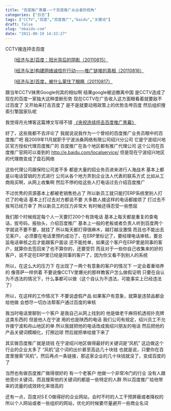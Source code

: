 ```yaml
---
title: "百度推广黑幕-一个百度推广从业者的视角"
categories: ["日志"]
tags: ["CCTV","百度","百度推广","baidu","关键词"]
draft: false
slug: "ebaidu-com"
date: "2011-08-19 14:33:27"
---
```


CCTV接连抨击百度

　　<a href="http://jingji.cntv.cn/20110815/107680.shtml" target="_blank">[经济与法]百度：阳光背后的阴影（20110815）</a>

　　<a href="http://jingji.cntv.cn/20110816/113398.shtml" target="_blank">[经济与法]构建网络诚信在行动——推广链接的真相（20110816）</a>

　　<a href="http://jingji.cntv.cn/20110817/116725.shtml" target="_blank">[经济与法]百度，被什么蒙住了眼睛（20110817）</a>

跟当年CCTV抹黑Google何其的相似啊
结果google被迫撤离中国
是CCTV造成了现在的百度一家独大这种垄断形势
现在CCTV在广告收入这方面眼看着就要敌不过百度了
又开始来打击百度了
是不是就要动用政策上的优势击垮百度
然后组织搜索引擎国家队呢

我觉得月光博客这篇博文写得不错 <a href="http://www.williamlong.info/archives/2775.html" target="_blank">《央视连续抨击百度推广黑幕》</a>

好了，这些我都不去评论了
我就说说我作为一个曾经的百度推广业务员眼中的百度推广吧
我2009年11月就职于宁波派桑网络有限公司绍兴分公司
它是宁波绍兴地区官方授权代理百度推广的
百度推广在各个地区都有推广代理公司
这个公司在百度推广官网可以查到的 <a href="http://e.baidu.com/localservice/zhejiang/" target="_blank">http://e.baidu.com/localservice/</a>
但是现在宁波绍兴地区的代理商变成了盘石网络

这些代理公司跟保险公司差不多
都是大量的招业务员进来进行人海战术
基本上都是以电话营销的方式进行
公司从各个地方弄到企业法人代表的联系方式
比如从工商局买啊，从网上收集啊
然后不停的给这些人打电话过去介绍百度推广

不过优秀的资源基本上都被老销售抢占了
所以新员工就只能打ERP系统里别人打烂了的电话
基本上打过去对方都说不要
大多数人接这样的电话都接烦了
打过去不挨骂已经万幸了
所以新员工的压力非常大
有时候还得忍受一些憋屈

我们那个时候规定每个人一天要打200个有效电话
基本上每天都是重复的查电话，拔号码，报抬头，介绍百度推广
基本上一般的老板或者负责人听到百度两个字就说不要不要，就挂了
所以每天都打得很麻木，越打越没激情
而且也不能出去见客户，
必须要在电话里预约成功了，在ERP里标记了，要经理电话审核，要总监电话审核之后才能跟客户面谈
还不能抢单，如果这个客户在ERP里是同事的客户，就算你去签回来了也不算你的，还要受罚
而且对于一些你自己收集来的好的客户，说不定在ERP里已经是同事的客户了，因为你又看不到别人的系统

所以，在这么大的压力下
在出现了一两个有意象的客户的情况下
一定会着重培养的
像菩萨一样供着
不要说像CCTV里爆光的那样教客户怎么做假证明
只要在自认为不违法的情况下，什么事都可以做（这个自认为不违法，可能事实上已经违法了）

所以，在这样的工作情况下
不要说虚假产品
如果客户有意象，就算是违禁品都会给他做
会想尽一切办法帮客户通过百度的审核

我当时电话里聊到一个客户
是我自己从网上找到的
他是做老千麻将机透视扑克牌这类东西的
但是他人在宁波
用的也是陕西的电话
我们公司有规定，绍兴员工不允许接宁波和舟山地区的单
所以我就把他的电话改成我绍兴朋友的电话
然后把他的产品关键词模糊化，打擦边球
然后就把单给接下来了

其实做百度推广就是烧钱
在宁波绍兴地区做得最好的关键词是“风机”
这边做这个行业的企业太多了
“风机”这个词的出价甚至高达几十块钱
也就是说，只要你在百度里搜索“风机”，然后再点一条链接，那这家企业的几十块钱就没了，变成百度的了

当然也有做百度推广做得很好的
有一个老客户
他做一个非常冷门的行业
没有人跟他竞价关键词，而且搜索他的关键词的都是一些特定的人群
所以百度推广给他带来的流量的成效转化率很高的

还有一点，百度对SＥO做得好的企业网站，会时不时的人工干预屏蔽或者降权的
所以个人网站或者一些组织的网站，优化的时候要尽量避开一些商业名词
